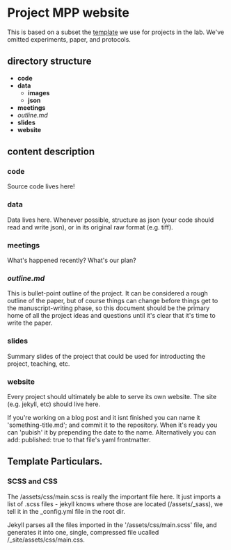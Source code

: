 # Project MPP website

This is based on a subset the [template](https://github.com/douglaslab/templates/tree/master/project) we use for projects in the lab. We've omitted experiments, paper, and protocols.

## directory structure

* **code**
* **data**
	* **images**
	* **json**
* **meetings**
* *outline.md*
* **slides**
* **website**


## content description

### code

Source code lives here!

### data

Data lives here. Whenever possible, structure as json (your code should read and write json), or in its original raw format (e.g. tiff).

### meetings

What's happened recently? What's our plan?

### *outline.md*

This is bullet-point outline of the project. It can be considered a rough outline of the paper, but of course things can change before things get to the manuscript-writing phase, so this document should be the primary home of all the project ideas and questions until it's clear that it's time to write the paper.

### slides

Summary slides of the project that could be used for introducting the project, teaching, etc.


### website

Every project should ultimately be able to serve its own website. The site (e.g. jekyll, etc) should live here.

If you're working on a blog post and it isnt finished you can name it 'something-title.md'; and commit it to the repository. When it's ready you can 'pubish' it by prepending the date to the name. Alternatively you can add:
    published: true
to that file's yaml frontmatter.

## Template Particulars.

### SCSS and CSS

The /assets/css/main.scss is really the important file here. It just imports a list of .scss files - jekyll knows where those are located (/assets/_sass), we tell it in the _config.yml file in the root dir.

Jekyll parses all the files imported in the '/assets/css/main.scss' file, and generates it into one, single, compressed file ucalled /_site/assets/css/main.css.
